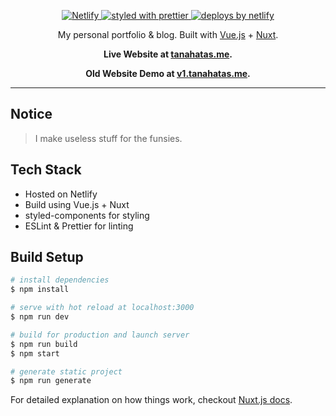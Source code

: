 <p align="center">
  <a href="https://app.netlify.com/sites/tanahatas/deploys">
    <img
      src="https://api.netlify.com/api/v1/badges/5bca10d4-aaf6-4abe-a2be-9a6f9267fca3/deploy-status"
      alt="Netlify"
    />
  </a>
  <a href="https://github.com/prettier/prettier">
    <img
      src="https://img.shields.io/badge/styled_with-prettier-ff69b4.svg?style=flat-square"
      alt="styled with prettier"
    />
  </a>
  <a href="https://www.netlify.com">
    <img
      src="https://img.shields.io/badge/deploys%20by-netlify-00c7b7.svg?style=flat-square"
      alt="deploys by netlify"
    />
  </a>
</p>

<p align="center">
  My personal portfolio & blog. Built with <a href="https://vuejs.org/">Vue.js</a> + <a href="https://nuxtjs.org/">Nuxt</a>.
</p>

<p align="center">
  <strong>
    Live Website at <a href="https://tanahatas.me">tanahatas.me</a>.
  </strong>
</p>

<p align="center">
  <strong>
    Old Website Demo at <a href="https://v1.tanahatas.me">v1.tanahatas.me</a>.
  </strong>
</p>

---

## Notice

> I make useless stuff for the funsies.

## Tech Stack

- Hosted on Netlify
- Build using Vue.js + Nuxt
- styled-components for styling
- ESLint & Prettier for linting

## Build Setup

``` bash
# install dependencies
$ npm install

# serve with hot reload at localhost:3000
$ npm run dev

# build for production and launch server
$ npm run build
$ npm start

# generate static project
$ npm run generate
```

For detailed explanation on how things work, checkout [Nuxt.js docs](https://nuxtjs.org).
